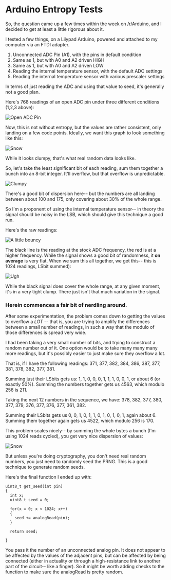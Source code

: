 # Arduino Entropy Tests

So, the question came up a few times within the week on /r/Arduino, and I decided to get at least a little rigorous about it.

I tested a few things, on a Lilypad Arduino, powered and attached to my computer via an FTDI adapter.

1. Unconnected ADC Pin (A1), with the pins in default condition
2. Same as 1, but with A0 and A2 driven HIGH
3. Same as 1, but with A0 and A2 driven LOW
4. Reading the internal temperature sensor, with the default ADC settings
5. Reading the internal temperature sensor with various prescaler settings

In terms of just reading the ADC and using that value to seed, it's generally not a good plan.

Here's 768 readings of an open ADC pin under three different conditions (1,2,3 above):

![Open ADC Pin](http://imgur.com/VuRICgO)

Now, this is not without entropy, but the values are rather consistent, only landing on a few code points.   Ideally, we want this graph to look something like this:

![Snow](http://imgur.com/TIe4b1d)

While it looks clumpy, that's what real random data looks like.

So, let's take the least significant bit of each reading, sum them together a bunch into an 8-bit integer.  It'll overflow, but that overflow is unpredictable.   

![Clumpy](http://imgur.com/AHFNd3A)

There's a good bit of dispersion here-- but the numbers are all landing between about 100 and 175, only covering about 30% of the whole range.   

So I'm a proponent of using the internal temperature sensor-- in theory the signal should be noisy in the LSB, which should give this technique a good run.

Here's the raw readings:

![A little bouncy](http://imgur.com/Sq62QTu)

The black line is the reading at the stock ADC frequency, the red is at a higher frequency.    While the signal shows a good bit of randomness, it **on average** is very flat.   When we sum this all together, we get this-- this is 1024 readings, LSbit summed):

![Ugh](http://imgur.com/Yhj3Oum)

While the black signal does cover the whole range, at any given moment, it's in a very tight clump.   There just isn't that much variation in the signal.  

### Herein commences a fair bit of nerdling around.

After some experimentation, the problem comes down to getting the values to overflow a *LOT* -- that is, you are trying to amplify the differences between a small number of readings, in such a way that the modulo of those differences is spread very wide.  

I had been taking a very small number of bits, and trying to construct a random number out of it.   One option would be to take many many many more readings, but it's possibly easier to just make sure they overflow a lot.   

That is, if I have the following readings: 371, 377, 382, 384, 386, 387, 377, 381, 378, 382, 377, 381.   

Summing just their LSbits gets us: 1, 1, 0, 0, 0, 1, 1, 1, 0, 0, 1, or about 6 (or exactly 50%).  Summing the numbers together gets us 4563, which modulo 256 is 211.   

Taking the next 12 numbers in the sequence, we have: 378, 382, 377, 380, 377, 379, 376, 377, 376, 377, 361, 382.

Summing their LSbits gets us 0, 0, 1, 0, 1, 1, 0, 1, 0, 1, 0, 1, again about 6. Summing them together again gets us 4522, which modulo 256 is 170.   

This problem scales nicely-- by summing the whole bytes a bunch (I'm using 1024 reads cycled), you get very nice dispersion of values:

![Snow](http://imgur.com/TIe4b1d)

But unless you're doing cryptography, you don't need real random numbers, you just need to randomly seed the PRNG.  This is a good technique to generate random seeds.

Here's the final function I ended up with:

    uint8_t get_seed(int pin)
    {
      int x;
      uint8_t seed = 0;

      for(x = 0; x < 1024; x++)
      {
        seed += analogRead(pin);
      }

      return seed;

    }

You pass it the number of an unconnected analog pin.    It does not appear to be affected by the values of the adjacent pins, but can be affected by being connected (either in actuality or through a high-resistance link to another part of the circuit-- like a finger).   So it might be worth adding checks to the function to make sure the analogRead is pretty random.
